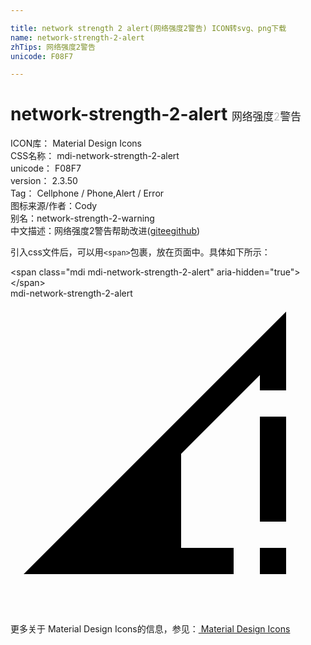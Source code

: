 ```yaml
---

title: network strength 2 alert(网络强度2警告) ICON转svg、png下载
name: network-strength-2-alert
zhTips: 网络强度2警告
unicode: F08F7

---
```


# network-strength-2-alert  <small style="font-size: 60%;font-weight: 100">网络强度2警告</small>


<div class="detail-page">
<p>
<span>
ICON库：
<span class="badge-secondary badge">Material Design Icons</span> 
</span>
<br/>
<span>
CSS名称：
<span class="badge-secondary badge">mdi-network-strength-2-alert</span> 
</span>
<br/>
<span>
unicode：
<span class="badge-secondary badge">F08F7</span> 
</span>
<br/>
<span>
version：
<span class="badge-secondary badge">2.3.50</span> 
</span>
<br/>
<span>Tag：
<span class="badge-light badge">Cellphone / Phone,Alert / Error</span>
</span>
<br/>
<span>图标来源/作者：<span class="badge-light badge">Cody</span></span> 
<br/>
<span>别名：<span class="badge-light badge">network-strength-2-warning</span></span><br/><span class="zh-detail">中文描述：<span class="badge-primary badge">网络强度2警告</span><span class="help-link"><span>帮助改进</span>(<a href="https://gitee.com/liuwave/icon-helper/edit/master/json/material/network-strength-2-alert.json" target="_blank" rel="noopener noreferrer">gitee</a><a href="https://github.com/liuwave/icon-helper/edit/master/json/material/network-strength-2-alert.json" target="_blank" rel="noopener noreferrer">github</a></span>)</span><br/>
</p>
</div>
<div class="alert alert-dark">
  <i class="mdi mdi-network-strength-2-alert mdi-48px"></i>
  <i class="mdi mdi-network-strength-2-alert mdi-36px"></i>
  <i class="mdi mdi-network-strength-2-alert mdi-24px"></i>
  <i class="mdi mdi-network-strength-2-alert mdi-18px"></i>
</div>
<div>
  <p>引入css文件后，可以用<code>&lt;span&gt;</code>包裹，放在页面中。具体如下所示：    
  </p>
  <div class="alert alert-primary" style="font-size: 14px">
    &lt;span class="mdi mdi-network-strength-2-alert" aria-hidden="true"&gt;&lt;/span&gt;
    <copy-btn content='<span class="mdi mdi-network-strength-2-alert" aria-hidden="true"></span>'></copy-btn>
  </div>
  <div class="alert alert-secondary">
    <i class="mdi mdi-network-strength-2-alert"
    style="font-size: 24px"
    aria-hidden="true"></i> mdi-network-strength-2-alert
    <copy-btn content="mdi-network-strength-2-alert" btn-title="复制图标名称"></copy-btn>
  </div>
</div>
<div id="svg" class="svg-wrap">
<svg xmlns="http://www.w3.org/2000/svg" viewBox="0 0 24 24"><path d="M21,1L1,21H17V19H13V11.83L19,5.83V7H21M19,9V17H21V9M19,19V21H21V19" /></svg>
</div>
<detail full-name='mdi-network-strength-2-alert'></detail>
    
<div><p>更多关于 Material Design Icons的信息，参见：<a target="_blank" href="https://iconhelper.cn/material.html"> Material Design Icons</a>
</p></div>

